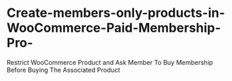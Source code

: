 # Create-members-only-products-in-WooCommerce-Paid-Membership-Pro-
Restrict WooCommerce Product and Ask Member To Buy Membership Before Buying The Associated Product
